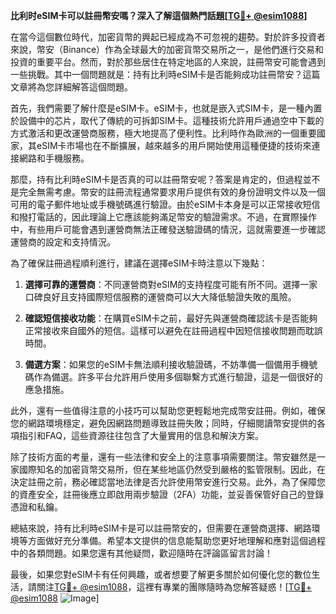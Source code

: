 **比利时eSIM卡可以註冊幣安嗎？深入了解這個熱門話題[[TG💪+ @esim1088](https://t.me/s/esim1088)]**

在當今這個數位時代，加密貨幣的興起已經成為不可忽視的趨勢。對於許多投資者來說，幣安（Binance）作為全球最大的加密貨幣交易所之一，是他們進行交易和投資的重要平台。然而，對於那些居住在特定地區的人來說，註冊幣安可能會遇到一些挑戰。其中一個問題就是：持有比利時eSIM卡是否能夠成功註冊幣安？這篇文章將為您詳細解答這個問題。

首先，我們需要了解什麼是eSIM卡。eSIM卡，也就是嵌入式SIM卡，是一種內置於設備中的芯片，取代了傳統的可拆卸SIM卡。這種技術允許用戶通過空中下載的方式激活和更改運營商服務，極大地提高了便利性。比利時作為歐洲的一個重要國家，其eSIM卡市場也在不斷擴展，越來越多的用戶開始使用這種便捷的技術來連接網路和手機服務。

那麼，持有比利時eSIM卡是否真的可以註冊幣安呢？答案是肯定的，但過程並不是完全無需考慮。幣安的註冊流程通常要求用戶提供有效的身份證明文件以及一個可用的電子郵件地址或手機號碼進行驗證。由於eSIM卡本身是可以正常接收短信和撥打電話的，因此理論上它應該能夠滿足幣安的驗證需求。不過，在實際操作中，有些用戶可能會遇到運營商無法正確發送驗證碼的情況，這就需要進一步確認運營商的設定和支持情況。

為了確保註冊過程順利進行，建議在選擇eSIM卡時注意以下幾點：

1. **選擇可靠的運營商**：不同運營商對eSIM的支持程度可能有所不同。選擇一家口碑良好且支持國際短信服務的運營商可以大大降低驗證失敗的風險。
   
2. **確認短信接收功能**：在購買eSIM卡之前，最好先與運營商確認該卡是否能夠正常接收來自國外的短信。這樣可以避免在註冊過程中因短信接收問題而耽誤時間。

3. **備選方案**：如果您的eSIM卡無法順利接收驗證碼，不妨準備一個備用手機號碼作為備選。許多平台允許用戶使用多個聯繫方式進行驗證，這是一個很好的應急措施。

此外，還有一些值得注意的小技巧可以幫助您更輕鬆地完成幣安註冊。例如，確保您的網路環境穩定，避免因網路問題導致註冊失敗；同時，仔細閱讀幣安提供的各項指引和FAQ，這些資源往往包含了大量實用的信息和解決方案。

除了技術方面的考量，還有一些法律和安全上的注意事項需要關注。幣安雖然是一家國際知名的加密貨幣交易所，但在某些地區仍然受到嚴格的監管限制。因此，在決定註冊之前，務必確認當地法律是否允許使用幣安進行交易。此外，為了保障您的資產安全，註冊後應立即啟用兩步驗證（2FA）功能，並妥善保管好自己的登錄憑證和私鑰。

總結來說，持有比利時eSIM卡是可以註冊幣安的，但需要在運營商選擇、網路環境等方面做好充分準備。希望本文提供的信息能幫助您更好地理解和應對這個過程中的各類問題。如果您還有其他疑問，歡迎隨時在評論區留言討論！

最後，如果您對eSIM卡有任何興趣，或者想要了解更多關於如何優化您的數位生活，請關注[TG💪+ @esim1088](https://t.me/s/esim1088)，這裡有專業的團隊隨時為您解答疑惑！[[TG💪+ @esim1088](https://t.me/s/esim1088) ![Image](https://i.postimg.cc/4NQfJmqS/Snipaste-2025-05-13-00-14-12.png)]